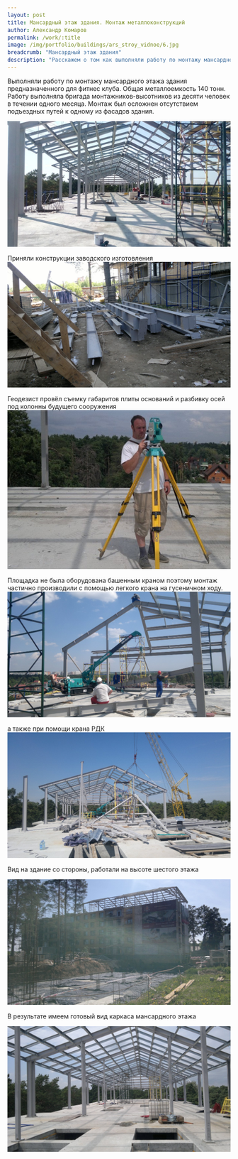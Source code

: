 ```yaml
---
layout: post
title: Мансардный этаж здания. Монтаж металлоконструкций
author: Александр Комаров
permalink: /work/:title
image: /img/portfolio/buildings/ars_stroy_vidnoe/6.jpg
breadcrumb: "Мансардный этаж здания"
description: "Расскажем о том как выполняли работу по монтажу мансардного этажа здания предназначенного для фитнес клуба. Общая металлоемкость 140 тонн."
---
```


Выполняли работу по монтажу мансардного этажа здания предназначенного для фитнес клуба. Общая металлоемкость 140 тонн. Работу выполняла бригада монтажников-высотников из десяти человек в течении одного месяца. Монтаж был осложнен отсутствием подъездных путей к одному из фасадов здания. 

![Каркас мансардного этажа](/img/portfolio/buildings/ars_stroy_vidnoe/6.jpg "Каркас мансардного этажа")

Приняли конструкции заводского изготовления
![Конструкции в разобранном виде](/img/portfolio/buildings/ars_stroy_vidnoe/0.jpg "Конструкции в разобранном виде")


Геодезист провёл съемку габаритов плиты оснований и разбивку осей под колонны будущего сооружения
![Геодезист выполняет съемку](/img/portfolio/buildings/ars_stroy_vidnoe/01.jpg "Геодезист выполняет съемку")


Площадка не была оборудована башенным краном поэтому монтаж частично производили с помощью легкого крана на гусеничном ходу.
![Монтаж с помощью легкого крана на гусеничном ходу](/img/portfolio/buildings/ars_stroy_vidnoe/1.jpg "Монтаж с помощью легкого крана на гусеничном ходу")


а также при помощи крана РДК
![Монтаж с помощью легкого крана и крана РДК](/img/portfolio/buildings/ars_stroy_vidnoe/3.jpg "Монтаж с помощью легкого крана и крана РДК")

Вид на здание со стороны, работали на высоте шестого этажа

![Здание с мансардным этажом](/img/portfolio/buildings/ars_stroy_vidnoe/4.jpg "Здание с мансардным этажом")

В результате имеем готовый вид каркаса мансардного этажа

![Каркас мансардного этажа](/img/portfolio/buildings/ars_stroy_vidnoe/5.jpg "Каркас мансардного этажа")
